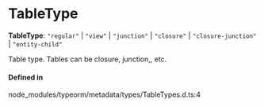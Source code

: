 # TableType

 **TableType**: ``"regular"`` \| ``"view"`` \| ``"junction"`` \| ``"closure"`` \| ``"closure-junction"`` \| ``"entity-child"``

Table type. Tables can be closure, junction,, etc.

#### Defined in

node_modules/typeorm/metadata/types/TableTypes.d.ts:4
